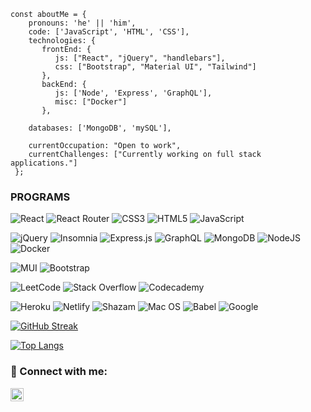 ```
const aboutMe = {
    pronouns: 'he' || 'him',
    code: ['JavaScript', 'HTML', 'CSS'],
    technologies: {
       frontEnd: {
          js: ["React", "jQuery", "handlebars"],
          css: ["Bootstrap", "Material UI", "Tailwind"]
       },
       backEnd: {
          js: ['Node', 'Express', 'GraphQL'],
          misc: ["Docker"]
       },
    
    databases: ['MongoDB', 'mySQL'],
 
    currentOccupation: "Open to work",
    currentChallenges: ["Currently working on full stack applications."]
 };
```

### PROGRAMS
![React](https://img.shields.io/badge/react-%2320232a.svg?style=for-the-badge&logo=react&logoColor=%2361DAFB)
![React Router](https://img.shields.io/badge/React_Router-CA4245?style=for-the-badge&logo=react-router&logoColor=white)
![CSS3](https://img.shields.io/badge/css3-%231572B6.svg?style=for-the-badge&logo=css3&logoColor=white)
![HTML5](https://img.shields.io/badge/html5-%23E34F26.svg?style=for-the-badge&logo=html5&logoColor=white)
![JavaScript](https://img.shields.io/badge/javascript-%23323330.svg?style=for-the-badge&logo=javascript&logoColor=%23F7DF1E)

![jQuery](https://img.shields.io/badge/jquery-%230769AD.svg?style=for-the-badge&logo=jquery&logoColor=white)
![Insomnia](https://img.shields.io/badge/Insomnia-black?style=for-the-badge&logo=insomnia&logoColor=5849BE)
![Express.js](https://img.shields.io/badge/express.js-%23404d59.svg?style=for-the-badge&logo=express&logoColor=%2361DAFB)
![GraphQL](https://img.shields.io/badge/-GraphQL-E10098?style=for-the-badge&logo=graphql&logoColor=white)
![MongoDB](https://img.shields.io/badge/MongoDB-%234ea94b.svg?style=for-the-badge&logo=mongodb&logoColor=white)
![NodeJS](https://img.shields.io/badge/node.js-6DA55F?style=for-the-badge&logo=node.js&logoColor=white)
![Docker](https://img.shields.io/badge/docker-%230db7ed.svg?style=for-the-badge&logo=docker&logoColor=white)

![MUI](https://img.shields.io/badge/MUI-%230081CB.svg?style=for-the-badge&logo=mui&logoColor=white)
![Bootstrap](https://img.shields.io/badge/bootstrap-%23563D7C.svg?style=for-the-badge&logo=bootstrap&logoColor=white)

![LeetCode](https://img.shields.io/badge/LeetCode-000000?style=for-the-badge&logo=LeetCode&logoColor=#d16c06)
![Stack Overflow](https://img.shields.io/badge/-Stackoverflow-FE7A16?style=for-the-badge&logo=stack-overflow&logoColor=white)
![Codecademy](https://img.shields.io/badge/Codecademy-FFF0E5?style=for-the-badge&logo=codecademy&logoColor=1F243A)

![Heroku](https://img.shields.io/badge/heroku-%23430098.svg?style=for-the-badge&logo=heroku&logoColor=white)
![Netlify](https://img.shields.io/badge/netlify-%23000000.svg?style=for-the-badge&logo=netlify&logoColor=#00C7B7)
![Shazam](https://img.shields.io/badge/shazam-1476FE?style=for-the-badge&logo=shazam&logoColor=white)
![Mac OS](https://img.shields.io/badge/mac%20os-000000?style=for-the-badge&logo=macos&logoColor=F0F0F0)
![Babel](https://img.shields.io/badge/Babel-F9DC3e?style=for-the-badge&logo=babel&logoColor=black)
![Google](https://img.shields.io/badge/google-4285F4?style=for-the-badge&logo=google&logoColor=white)

[![GitHub Streak](http://github-readme-streak-stats.herokuapp.com?user=dugan-jo&theme=dark&background=000000)](https://git.io/streak-stats)

[![Top Langs](https://github-readme-stats.vercel.app/api/top-langs/?username=dugan-jo&layout=compact&theme=vision-friendly-dark)](https://github.com/anuraghazra/github-readme-stats)



### 🤝 Connect with me:

<a href="https://www.linkedin.com/in/dugan-jo"><img align="left" src="https://raw.githubusercontent.com/yushi1007/yushi1007/main/images/linkedin.svg" alt="Joseph Dugan | LinkedIn" width="21px"/></a>



